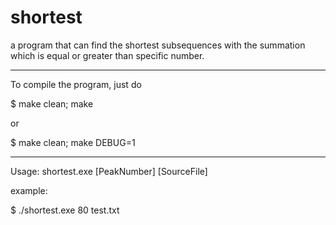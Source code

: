 # shortest
a program that can find the shortest subsequences with the
summation which is equal or greater than specific number.

-------

To compile the program, just do

$ make clean; make

or

$ make clean; make DEBUG=1

-------

Usage:
shortest.exe [PeakNumber] [SourceFile]

example:

$ ./shortest.exe 80 test.txt